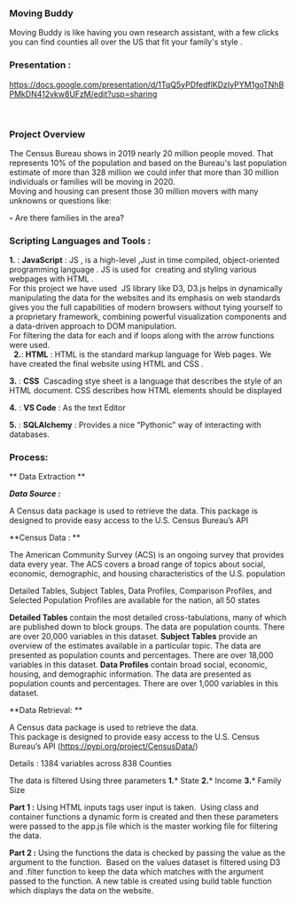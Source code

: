 ### Moving Buddy 

Moving Buddy is like having you own research assistant, with a few clicks you can find counties all over the US that fit your family's style .<BR> 
  
  
  
### Presentation : <BR>
https://docs.google.com/presentation/d/1TqQ5yPDfedflKDzIyPYM1goTNhBPMkDN412vkw8UFzM/edit?usp=sharing

<BR> 
  
### Project Overview <BR>
The Census Bureau shows in 2019 nearly 20 million people moved. That represents 10% of the population and based on the Bureau's last population estimate of more than 328 million we could infer that more than 30 million individuals or families will be moving in 2020.
 <BR>
Moving and housing can present those 30 million movers with many unknowns or questions like: <BR>
   
**-** Are there families in the area?
  
### Scripting Languages and Tools : <BR>
  
**1.** : **JavaScript** : JS , is a high-level ,Just in time compiled, object-oriented programming language . JS is used for  creating and styling various webpages with HTML .<BR>
For this project we have used  JS library like D3, D3.js helps in dynamically manipulating the data for the websites and its emphasis on web standards gives you the full capabilities of modern browsers without tying yourself to a proprietary framework, combining powerful visualization components and a data-driven approach to DOM manipulation. <BR>
For filtering the data for each and if loops along with the arrow functions were used. <BR>
  
**2.**: **HTML** : HTML is the standard markup language for Web pages. We have created the final website using HTML and CSS .

**3.** : **CSS**  Cascading stye sheet is a language that describes the style of an HTML document. CSS describes how HTML elements should be displayed <BR>

**4.** : **VS Code** : As the text Editor 

**5.** : **SQLAlchemy** : Provides a nice “Pythonic” way of interacting with databases.


### Process: ### 

** Data Extraction ** 

***Data Source : <BR>***
  
A Census data package is used to retrieve the data. 
This package is designed to provide easy access to the U.S. Census Bureau’s API  <BR>
  
**Census Data : ** <BR>

The American Community Survey (ACS) is an ongoing survey that provides data every year. The ACS covers a broad range of topics about social, economic, demographic, and housing characteristics of the U.S. population<BR>

Detailed Tables, Subject Tables, Data Profiles, Comparison Profiles, and Selected Population Profiles are available for the nation, all 50 states <BR>
  
**Detailed Tables** contain the most detailed cross-tabulations, many of which are published down to block groups. The data are population counts. There are over 20,000 variables in this dataset.
**Subject Tables** provide an overview of the estimates available in a particular topic.  The data are presented as population counts and percentages.  There are over 18,000 variables in this dataset. 
**Data Profiles** contain broad social, economic, housing, and demographic information. The data are presented as population counts and percentages. There are over 1,000 variables in this dataset.
  
  
**Data Retrieval: ** <BR>

 A Census data package is used to retrieve the data. <BR>
This package is designed to provide easy access to the U.S. Census Bureau’s API  (https://pypi.org/project/CensusData/) <BR>

Details : 1384 variables across 838 Counties  <BR>



The data is filtered Using three  parameters 
**1.*** State
**2.*** Income
**3.*** Family Size

**Part 1 :**
Using HTML inputs tags user input is taken.  Using class and container functions a dynamic form is created and then these parameters were passed to the app.js file which is the master working file for filtering the data. <BR>

**Part 2 :** Using the functions the data is checked by passing the value as the argument to the function.  Based on the values dataset is filtered using D3 and .filter function to keep the data which matches with the argument passed to the function. A new table is created using build table function which displays the data on the website. <BR>
